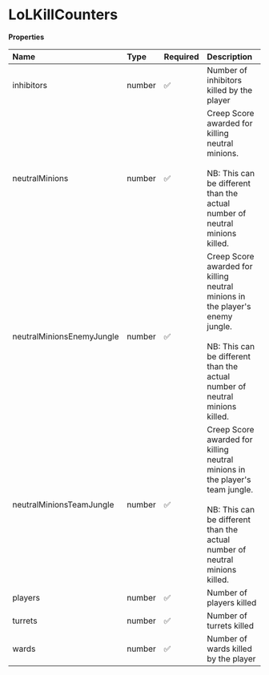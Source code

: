 # LoLKillCounters

**Properties**

| Name                      | Type   | Required | Description                                                                                                                                                          |
| :------------------------ | :----- | :------- | :------------------------------------------------------------------------------------------------------------------------------------------------------------------- |
| inhibitors                | number | ✅       | Number of inhibitors killed by the player                                                                                                                            |
| neutralMinions            | number | ✅       | Creep Score awarded for killing neutral minions. <br/> <br/>NB: This can be different than the actual number of neutral minions killed.                              |
| neutralMinionsEnemyJungle | number | ✅       | Creep Score awarded for killing neutral minions in the player's enemy jungle. <br/> <br/>NB: This can be different than the actual number of neutral minions killed. |
| neutralMinionsTeamJungle  | number | ✅       | Creep Score awarded for killing neutral minions in the player's team jungle. <br/> <br/>NB: This can be different than the actual number of neutral minions killed.  |
| players                   | number | ✅       | Number of players killed                                                                                                                                             |
| turrets                   | number | ✅       | Number of turrets killed                                                                                                                                             |
| wards                     | number | ✅       | Number of wards killed by the player                                                                                                                                 |
